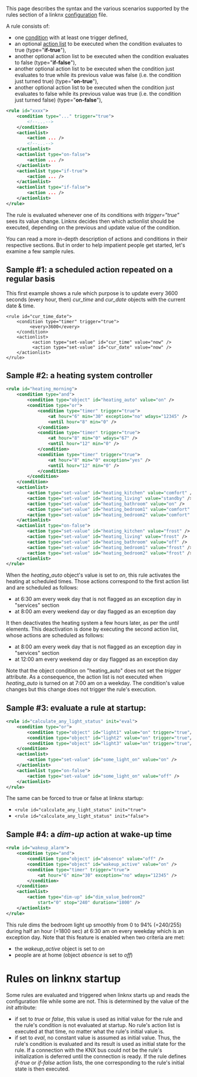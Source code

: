 This page describes the syntax and the various scenarios supported by the rules section of a linknx [configuration](Configuration) file.

A rule consists of:
- one [condition](Conditions) with at least one trigger defined,
- an optional [action list](Actions) to be executed when the condition evaluates to true (type="**if-true**"),
- another optional action list to be executed when the condition evaluates to false (type="**if-false**"),
- another optional action list to be executed when the condition just evaluates to true while its previous value was false (i.e. the condition just turned true) (type="**on-true**"),
- another optional action list to be executed when the condition just evaluates to false while its previous value was true (i.e. the condition just turned false) (type="**on-false**"),

```xml
<rule id="xxxx">
	<condition type="..." trigger="true">
		<!--...-->
	</condition>
	<actionlist>
		<action ... />
		<!--...-->
	</actionlist>
	<actionlist type="on-false">
		<action ... />
	</actionlist>
	<actionlist type="if-true">
		<action ... />
	</actionlist>
	<actionlist type="if-false">
		<action ... />
	</actionlist>
</rule>
```

The rule is evaluated whenever one of its conditions with *trigger="true"* sees its value change. Linknx decides then which actionlist should be executed, depending on the previous and update value of the condition.

You can read a more in-depth description of actions and conditions in their respective sections. But in order to help impatient people get started, let's examine a few sample rules.

## Sample #1: a scheduled action repeated on a regular basis

This first example shows a rule which purpose is to update every 3600 seconds (every hour, then) *cur_time* and *cur_date* objects with the current date & time.

```
<rule id="cur_time_date">
    <condition type="timer" trigger="true">
         <every>3600</every>
    </condition>
    <actionlist>
          <action type="set-value" id="cur_time" value="now" />
          <action type="set-value" id="cur_date" value="now" />
    </actionlist>
</rule>
```

## Sample #2: a heating system controller

```xml
<rule id="heating_morning">
	<condition type="and">
		<condition type="object" id="heating_auto" value="on" />
		<condition type="or">
			<condition type="timer" trigger="true">
				<at hour="6" min="30" exception="no" wdays="12345" />
				<until hour="8" min="0" />
			</condition>
			<condition type="timer" trigger="true">
				<at hour="8" min="0" wdays="67" />
				<until hour="12" min="0" />
			</condition>
			<condition type="timer" trigger="true">
				<at hour="8" min="0" exception="yes" />
				<until hour="12" min="0" />
			</condition>
		</condition>
	</condition>
	<actionlist>
		<action type="set-value" id="heating_kitchen" value="comfort" />
		<action type="set-value" id="heating_living" value="standby" />
		<action type="set-value" id="heating_bathroom" value="on" />
		<action type="set-value" id="heating_bedroom1" value="comfort" />
		<action type="set-value" id="heating_bedroom2" value="comfort" />
	</actionlist>
	<actionlist type="on-false">
		<action type="set-value" id="heating_kitchen" value="frost" />
		<action type="set-value" id="heating_living" value="frost" />
		<action type="set-value" id="heating_bathroom" value="off" />
		<action type="set-value" id="heating_bedroom1" value="frost" />
		<action type="set-value" id="heating_bedroom2" value="frost" />
	</actionlist>
</rule>
```

When the *heating_auto* object's value is set to *on*, this rule activates the heating at scheduled times. Those actions correspond to the first action list and are scheduled as follows:
- at 6:30 am every week day that is not flagged as an exception day in "services" section
- at 8:00 am every weekend day or day flagged as an exception day

It then deactivates the heating system a few hours later, as per the *until* elements. This deactivation is done by executing the second action list, whose actions are scheduled as follows:
- at 8:00 am every week day that is not flagged as an exception day in "services" section
- at 12:00 am every weekend day or day flagged as an exception day

Note that the object condition on "heating_auto" does not set the *trigger* attribute. As a consequence, the action list is not executed when *heating_auto* is turned on at 7:00 am on a weekday. The condition's value changes but this change does not trigger the rule's execution.

## Sample #3: evaluate a rule at startup:

```xml
<rule id="calculate_any_light_status" init="eval">
	<condition type="or">
		<condition type="object" id="light1" value="on" trigger="true"/>
		<condition type="object" id="light2" value="on" trigger="true"/>
		<condition type="object" id="light3" value="on" trigger="true"/>
	</condition>
	<actionlist>
		<action type="set-value" id="some_light_on" value="on" />
	</actionlist>
	<actionlist type="on-false">
		<action type="set-value" id="some_light_on" value="off" />
	</actionlist>
</rule>
```

The same can be forced to true or false at linknx startup:
- `<rule id="calculate_any_light_status" init="true">`
- `<rule id="calculate_any_light_status" init="false">`

## Sample #4: a *dim-up* action at wake-up time

```xml
<rule id="wakeup_alarm">
	<condition type="and">
		<condition type="object" id="absence" value="off" />
		<condition type="object" id="wakeup_active" value="on" />
		<condition type="timer" trigger="true">
			<at hour="6" min="30" exception="no" wdays="12345" />
		</condition>
	</condition>
	<actionlist>
		<action type="dim-up" id="dim_value_bedroom2"
			start="0" stop="240" duration="1800" />
	</actionlist>
</rule>
```

This rule dims the bedroom light up smoothly from 0 to 94% (=240/255) during half an hour (=1800 sec) at 6:30 am on every weekday which is an exception day. Note that this feature is enabled when two criteria are met:
- the *wakeup_active* object is set to *on*
- people are at home (object *absence* is set to *off*)

# Rules on linknx startup

Some rules are evaluated and triggered when linknx starts up and reads the configuration file while some are not. This is determined by the value of the *init* attribute:
- if set to *true* or *false*, this value is used as initial value for the rule and the rule's condition is not evaluated at startup. No rule's action list is executed at that time, no matter what the rule's initial value is.
- if set to *eval*, no constant value is assumed as initial value. Thus, the rule's condition is evaluated and its result is used as initial state for the rule. If a connection with the KNX bus could not be the rule's initialization is deferred until the connection is ready. If the rule defines *if-true* or *if-false* action lists, the one corresponding to the rule's initial state is then executed.

